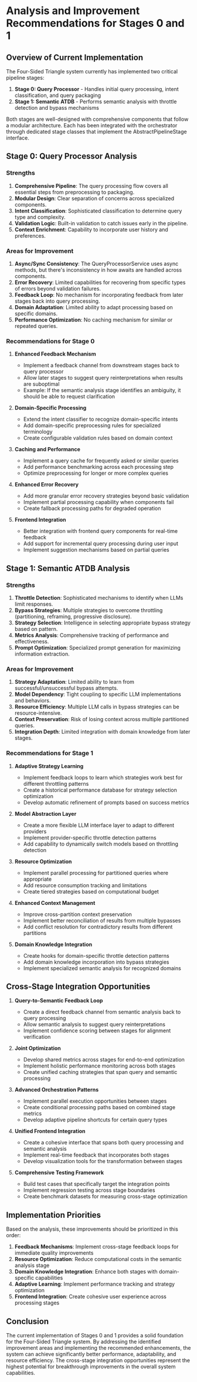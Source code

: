 # Analysis and Improvement Recommendations for Stages 0 and 1

## Overview of Current Implementation

The Four-Sided Triangle system currently has implemented two critical pipeline stages:

1. **Stage 0: Query Processor** - Handles initial query processing, intent classification, and query packaging
2. **Stage 1: Semantic ATDB** - Performs semantic analysis with throttle detection and bypass mechanisms

Both stages are well-designed with comprehensive components that follow a modular architecture. Each has been integrated with the orchestrator through dedicated stage classes that implement the AbstractPipelineStage interface.

## Stage 0: Query Processor Analysis

### Strengths

1. **Comprehensive Pipeline**: The query processing flow covers all essential steps from preprocessing to packaging.
2. **Modular Design**: Clear separation of concerns across specialized components.
3. **Intent Classification**: Sophisticated classification to determine query type and complexity.
4. **Validation Logic**: Built-in validation to catch issues early in the pipeline.
5. **Context Enrichment**: Capability to incorporate user history and preferences.

### Areas for Improvement

1. **Async/Sync Consistency**: The QueryProcessorService uses async methods, but there's inconsistency in how awaits are handled across components.
2. **Error Recovery**: Limited capabilities for recovering from specific types of errors beyond validation failures.
3. **Feedback Loop**: No mechanism for incorporating feedback from later stages back into query processing.
4. **Domain Adaptation**: Limited ability to adapt processing based on specific domains.
5. **Performance Optimization**: No caching mechanism for similar or repeated queries.

### Recommendations for Stage 0

1. **Enhanced Feedback Mechanism**
   - Implement a feedback channel from downstream stages back to query processor
   - Allow later stages to suggest query reinterpretations when results are suboptimal
   - Example: If the semantic analysis stage identifies an ambiguity, it should be able to request clarification

2. **Domain-Specific Processing**
   - Extend the intent classifier to recognize domain-specific intents
   - Add domain-specific preprocessing rules for specialized terminology
   - Create configurable validation rules based on domain context

3. **Caching and Performance**
   - Implement a query cache for frequently asked or similar queries
   - Add performance benchmarking across each processing step
   - Optimize preprocessing for longer or more complex queries

4. **Enhanced Error Recovery**
   - Add more granular error recovery strategies beyond basic validation
   - Implement partial processing capability when components fail
   - Create fallback processing paths for degraded operation

5. **Frontend Integration**
   - Better integration with frontend query components for real-time feedback
   - Add support for incremental query processing during user input
   - Implement suggestion mechanisms based on partial queries

## Stage 1: Semantic ATDB Analysis

### Strengths

1. **Throttle Detection**: Sophisticated mechanisms to identify when LLMs limit responses.
2. **Bypass Strategies**: Multiple strategies to overcome throttling (partitioning, reframing, progressive disclosure).
3. **Strategy Selection**: Intelligence in selecting appropriate bypass strategy based on pattern.
4. **Metrics Analysis**: Comprehensive tracking of performance and effectiveness.
5. **Prompt Optimization**: Specialized prompt generation for maximizing information extraction.

### Areas for Improvement

1. **Strategy Adaptation**: Limited ability to learn from successful/unsuccessful bypass attempts.
2. **Model Dependency**: Tight coupling to specific LLM implementations and behaviors.
3. **Resource Efficiency**: Multiple LLM calls in bypass strategies can be resource-intensive.
4. **Context Preservation**: Risk of losing context across multiple partitioned queries.
5. **Integration Depth**: Limited integration with domain knowledge from later stages.

### Recommendations for Stage 1

1. **Adaptive Strategy Learning**
   - Implement feedback loops to learn which strategies work best for different throttling patterns
   - Create a historical performance database for strategy selection optimization
   - Develop automatic refinement of prompts based on success metrics

2. **Model Abstraction Layer**
   - Create a more flexible LLM interface layer to adapt to different providers
   - Implement provider-specific throttle detection patterns
   - Add capability to dynamically switch models based on throttling detection

3. **Resource Optimization**
   - Implement parallel processing for partitioned queries where appropriate
   - Add resource consumption tracking and limitations
   - Create tiered strategies based on computational budget

4. **Enhanced Context Management**
   - Improve cross-partition context preservation
   - Implement better reconciliation of results from multiple bypasses
   - Add conflict resolution for contradictory results from different partitions

5. **Domain Knowledge Integration**
   - Create hooks for domain-specific throttle detection patterns
   - Add domain knowledge incorporation into bypass strategies
   - Implement specialized semantic analysis for recognized domains

## Cross-Stage Integration Opportunities

1. **Query-to-Semantic Feedback Loop**
   - Create a direct feedback channel from semantic analysis back to query processing
   - Allow semantic analysis to suggest query reinterpretations
   - Implement confidence scoring between stages for alignment verification

2. **Joint Optimization**
   - Develop shared metrics across stages for end-to-end optimization
   - Implement holistic performance monitoring across both stages
   - Create unified caching strategies that span query and semantic processing

3. **Advanced Orchestration Patterns**
   - Implement parallel execution opportunities between stages
   - Create conditional processing paths based on combined stage metrics
   - Develop adaptive pipeline shortcuts for certain query types

4. **Unified Frontend Integration**
   - Create a cohesive interface that spans both query processing and semantic analysis
   - Implement real-time feedback that incorporates both stages
   - Develop visualization tools for the transformation between stages

5. **Comprehensive Testing Framework**
   - Build test cases that specifically target the integration points
   - Implement regression testing across stage boundaries
   - Create benchmark datasets for measuring cross-stage optimization

## Implementation Priorities

Based on the analysis, these improvements should be prioritized in this order:

1. **Feedback Mechanisms**: Implement cross-stage feedback loops for immediate quality improvements
2. **Resource Optimization**: Reduce computational costs in the semantic analysis stage
3. **Domain Knowledge Integration**: Enhance both stages with domain-specific capabilities
4. **Adaptive Learning**: Implement performance tracking and strategy optimization
5. **Frontend Integration**: Create cohesive user experience across processing stages

## Conclusion

The current implementation of Stages 0 and 1 provides a solid foundation for the Four-Sided Triangle system. By addressing the identified improvement areas and implementing the recommended enhancements, the system can achieve significantly better performance, adaptability, and resource efficiency. The cross-stage integration opportunities represent the highest potential for breakthrough improvements in the overall system capabilities. 